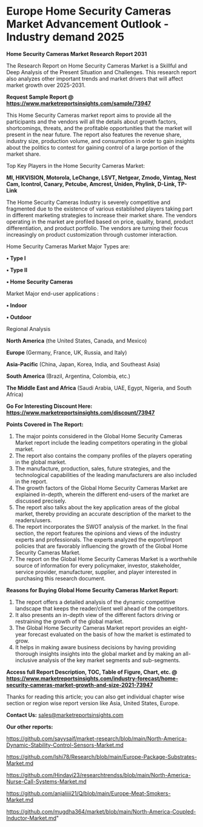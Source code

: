  # Europe Home Security Cameras Market Advancement Outlook - Industry demand 2025

<strong>Home Security Cameras Market Research Report 2031</strong>

The Research Report on Home Security Cameras Market is a Skillful and Deep Analysis of the Present Situation and Challenges. This research report also analyzes other important trends and market drivers that will affect market growth over 2025-2031.

<strong>Request Sample Report @ <a href=https://www.marketreportsinsights.com/sample/73947>https://www.marketreportsinsights.com/sample/73947</a></strong>

This Home Security Cameras market report aims to provide all the participants and the vendors will all the details about growth factors, shortcomings, threats, and the profitable opportunities that the market will present in the near future. The report also features the revenue share, industry size, production volume, and consumption in order to gain insights about the politics to contest for gaining control of a large portion of the market share.

Top Key Players in the Home Security Cameras Market:

<strong>MI, HIKVISION, Motorola, LeChange, LSVT, Netgear, Zmodo, Vimtag, Nest Cam, Icontrol, Canary, Petcube, Amcrest, Uniden, Phylink, D-Link, TP-Link</strong>

The Home Security Cameras Industry is severely competitive and fragmented due to the existence of various established players taking part in different marketing strategies to increase their market share. The vendors operating in the market are profiled based on price, quality, brand, product differentiation, and product portfolio. The vendors are turning their focus increasingly on product customization through customer interaction.

Home Security Cameras Market Major Types are:

<strong>• Type I

• Type II

• Home Security Cameras</strong>

Market Major end-user applications :

<strong>• Indoor

• Outdoor</strong>

Regional Analysis

</u><strong><b>North America</b></strong> (the United States, Canada, and Mexico)

<strong><b>Europe </b></strong>(Germany, France, UK, Russia, and Italy)

<strong><b>Asia-Pacific</b></strong> (China, Japan, Korea, India, and Southeast Asia)

<strong><b>South America</b></strong> (Brazil, Argentina, Colombia, etc.)

<strong><b>The Middle East and Africa</b></strong> (Saudi Arabia, UAE, Egypt, Nigeria, and South Africa)

<strong>Go For Interesting Discount Here: <a href=https://www.marketreportsinsights.com/discount/73947>https://www.marketreportsinsights.com/discount/73947</a></strong>

<strong>Points Covered in The Report:</strong>
<ol>
  <li>The major points considered in the Global Home Security Cameras Market report include the leading competitors operating in the global market.</li>
  <li>The report also contains the company profiles of the players operating in the global market.</li>
  <li>The manufacture, production, sales, future strategies, and the technological capabilities of the leading manufacturers are also included in the report.</li>
  <li>The growth factors of the Global Home Security Cameras Market are explained in-depth, wherein the different end-users of the market are discussed precisely.</li>
  <li>The report also talks about the key application areas of the global market, thereby providing an accurate description of the market to the readers/users.</li>
  <li>The report incorporates the SWOT analysis of the market. In the final section, the report features the opinions and views of the industry experts and professionals. The experts analyzed the export/import policies that are favorably influencing the growth of the Global Home Security Cameras Market.</li>
  <li>The report on the Global Home Security Cameras Market is a worthwhile source of information for every policymaker, investor, stakeholder, service provider, manufacturer, supplier, and player interested in purchasing this research document.</li>
</ol>
<strong>Reasons for Buying Global Home Security Cameras Market Report:</strong>

<ol>
  <li>The report offers a detailed analysis of the dynamic competitive landscape that keeps the reader/client well ahead of the competitors.</li>
  <li>It also presents an in-depth view of the different factors driving or restraining the growth of the global market.</li>
  <li>The Global Home Security Cameras Market report provides an eight-year forecast evaluated on the basis of how the market is estimated to grow.</li>
  <li>It helps in making aware business decisions by having providing thorough insights insights into the global market and by making an all-inclusive analysis of the key market segments and sub-segments.</li>
</ol>
<strong>Access full Report Description, TOC, Table of Figure, Chart, etc. @ <a href=https://www.marketreportsinsights.com/industry-forecast/home-security-cameras-market-growth-and-size-2021-73947>https://www.marketreportsinsights.com/industry-forecast/home-security-cameras-market-growth-and-size-2021-73947</a></strong>


Thanks for reading this article; you can also get individual chapter wise section or region wise report version like Asia, United States, Europe.

<strong>Contact Us:</strong>
sales@marketreportsinsights.com

<strong>Our other reports:</strong>

<a href=https://github.com/sayysaif/market-research/blob/main/North-America-Dynamic-Stability-Control-Sensors-Market.md>https://github.com/sayysaif/market-research/blob/main/North-America-Dynamic-Stability-Control-Sensors-Market.md</a>

<a href=https://github.com/Ishi78/Research/blob/main/Europe-Package-Substrates-Market.md>https://github.com/Ishi78/Research/blob/main/Europe-Package-Substrates-Market.md</a>

<a href=https://github.com/Hindavi23/researchtrendss/blob/main/North-America-Nurse-Call-Systems-Market.md>https://github.com/Hindavi23/researchtrendss/blob/main/North-America-Nurse-Call-Systems-Market.md</a>

<a href=https://github.com/anjaliiii21/Q/blob/main/Europe-Meat-Smokers-Market.md>https://github.com/anjaliiii21/Q/blob/main/Europe-Meat-Smokers-Market.md</a>

<a href=https://github.com/mugdha364/market/blob/main/North-America-Coupled-Inductor-Market.md>https://github.com/mugdha364/market/blob/main/North-America-Coupled-Inductor-Market.md</a>"
